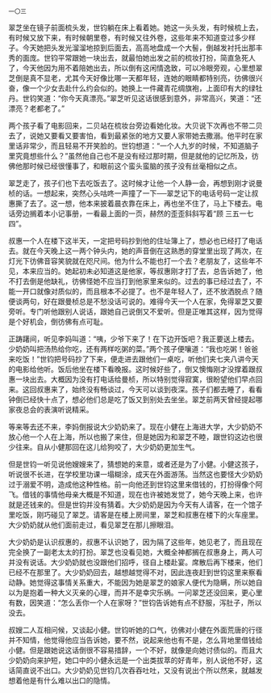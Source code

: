     一〇三 

   翠芝坐在镜子前面梳头发，世钧躺在床上看着她。她这一头头发，有时候梳上去，有时候又放下来，有时候朝里卷，有时候又往外卷，这些年来不知道变过多少样子。今天她把头发光溜溜地掠到后面去，高高地盘成一个大髻，倒越发衬托出那丰秀的面庞。世钧平常跟她一块出去，就最怕她出发之前的梳妆打扮，简直急死人了，今天他因为用不着陪她出去，所以倒有这闲情逸致，可以冷眼旁观，心里想翠芝倒是真不显老，尤其今天好像比哪一天都年轻，连她的眼睛都特别亮，彷佛很兴奋，像一个少女去赴什么约会似的。她换上一件藏青花绸旗袍，上面印有大的绿牡丹。世钧笑道：“你今天真漂亮。”翠芝听见这话很感到意外，非常高兴，笑道：“还漂亮？老都老了。”

   两个孩子看了电影回来，二贝站在梳妆台旁边看她化妆。大贝说下次再也不带二贝去了，说她又要看又要害怕，看到最紧张的地方又要人家带她去撒溺。他平时在家里话非常少，而且轻易不开笑脸的。世钧想道：“一个人九岁的时候，不知道脑子里究竟想些什么？”虽然他自己也不是没有经过那时期，但是就他的记忆所及，彷佛他那时候已经很懂事了，和眼前这个蛮头蛮脑的孩子没有丝毫相似之点。

   翠芝走了，孩子们也下去吃饭去了。这时候才让他一个人静一会，再想到刚才说曼桢的话。一想起来，突然心头咕咚一声撞了一下──翠芝记下的电话号码一定让叔惠撕了去了。这一想，他本来披着晨衣靠在床上，再也坐不住了，马上下楼去。电话旁边搁着本小记事册，一看最上面的一页，赫然的歪歪斜斜写着“顾 三五一七四”。

   叔惠一个人在楼下这半天，一定把号码抄到他的住址簿上了，想必也已经打了电话去。就在今天晚上这一两个钟头内，她的声音倒在这熟悉的穿堂里出现了两次，在灯光下彷佛音容笑貌就在咫尺间。他为什么不能也打一个去？老朋友了，这些年不见，本来应当的。她起初未必知道这是他家，等叔惠刚才打了去，总告诉她了，他不打去倒是他缺礼，彷佛怪她不应当打到他家里来似的。过去的事已经过去了，不能一开口就像对质似的，而且根本不必提了。也不是年轻人了，还不放洒脱点？随便谈两句，好在跟曼桢总是不愁没话可说的。难得今天一个人在家，免得翠芝又要旁听。专门听他跟别人说话，跟她自己说倒又不爱听。但是正唯其这样，因为觉得是个好机会，倒彷佛有点可耻。

   正踌躇间，听见李妈叫道：“咦，少爷下来了！在下边开饭吧？我正要送上楼去。少奶奶叫把汤热给你吃，还有两样吃粥的菜。”两个孩子便嚷道：“我也吃粥！爸爸来吃饭！”世钧把号码抄了下来，便走进去跟他们一桌吃，听他们夹七夹八讲今天的电影给他听。饭后他坐在楼下看晚报。这时候好些了，倒又懊悔刚才没撑着跟叔惠一块出去。大概因为没有打电话给曼桢，所以特别觉得寂寞，很盼望他们早点回来。这回叔惠来了，始终没有畅谈过，今天可以谈到夜深。孩子们都去睡了，看看钟倒已经快十点了，想必他们总是吃了饭又到别处去坐坐。翠芝前两天曾经提起哪家夜总会的表演听说精采。

   等来等去还不来，李妈倒报说大少奶奶来了。现在小健在上海进大学，大少奶奶不放心他一个人在上海，所以也搬了来住，但是她因为和翠芝不睦，跟世钧这边也很少往来。自从小健那回在这儿给狗咬了，大少奶奶更加生气。

   但是世钧一听见说他嫂嫂来了，猜想她的来意，或者还是为了小健。小健这孩子，听说很不长进，在学校里功课一塌糊涂，成天在外面游荡。当然这也要怪大少奶奶过于溺爱不明，造成他这种性格。前一向他还到世钧这里来借钱的，打扮得像个阿飞。借钱的事情他母亲大概是不知道，现在也许被她发觉了，她今天晚上来，也许就是还钱来的。但是世钧并没有猜着。大少奶奶是因为今天有人请客，在一个馆子里吃饭，刚巧碰见了翠芝。请客是在楼上房间里，翠芝和叔惠在楼下的火车座里。大少奶奶就从他们面前走过，看见翠芝在那儿擦眼泪。

   大少奶奶是认识叔惠的，叔惠不认识她了，因为隔了这些年，她见老了，而且现在完全换了一副老太太的打扮。翠芝也没看见她，大概全神都搁在叔惠身上，两人可并没有说话。大少奶奶就也没跟他们招呼，径自上楼赴宴。席散后再下楼来，他们已经不在那里了。大少奶奶回去，越想越觉得不对，因此连夜赶到世钧这里来察看动静。她觉得这事情关系重大，不能因为她是翠芝的娘家人便代为隐瞒，所以她自以为是抱着一种大义灭亲的心理，而并不是幸灾乐祸。一问翠芝还没回来，更心里有数，因笑道：“怎么丢你一个人在家呀？”世钧告诉她有点不舒服，泻肚子，所以没去。

   叔嫂二人互相问候，又谈起小健。世钧听她的口气，彷佛对小健在外面荒唐的行径并不知情，他觉得他应当告诉她，要不然，说起来他也有不是，怎么背地里借钱给小健。但是跟她说这话倒很不容易措辞，一个不好，就像是向她讨债似的。而且大少奶奶向来护短，她口中的小健永远是一个出类拔萃的好青年，别人说他不好，这话简直说不出口。大少奶奶见世钧几次吞吞吐吐，又没有说出个所以然来，就越发想着他是有什么难以出口的隐情。

